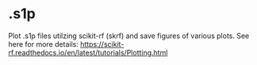# .s1p
Plot .s1p files utilzing scikit-rf (skrf) and save figures of various plots.
See here for more details: https://scikit-rf.readthedocs.io/en/latest/tutorials/Plotting.html
